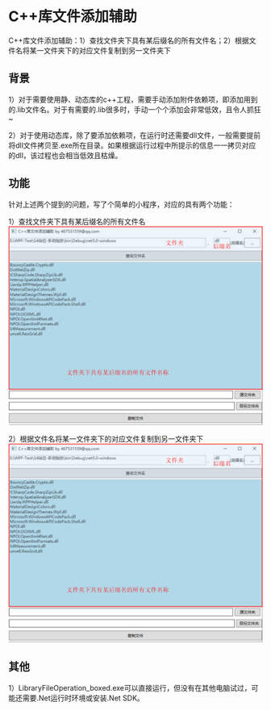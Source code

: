 # C++库文件添加辅助
C++库文件添加辅助：1）查找文件夹下具有某后缀名的所有文件名；2）根据文件名将某一文件夹下的对应文件复制到另一文件夹下



## 背景
1）对于需要使用静、动态库的c++工程，需要手动添加附件依赖项，即添加用到的.lib文件名。对于有需要的.lib很多时，手动一个个添加会非常低效，且令人抓狂~

2）对于使用动态库，除了要添加依赖项，在运行时还需要dll文件，一般需要提前将dll文件拷贝至.exe所在目录。如果根据运行过程中所提示的信息一一拷贝对应的dll，该过程也会相当低效且枯燥。


## 功能
针对上述两个提到的问题，写了个简单的小程序，对应的具有两个功能：

1）查找文件夹下具有某后缀名的所有文件名
![图片1](https://github.com/liming467/LibraryFileOperation/blob/master/img/Picture1.png)

2）根据文件名将某一文件夹下的对应文件复制到另一文件夹下
![图片2](https://github.com/liming467/LibraryFileOperation/blob/master/img/Picture1.png)


## 其他

1）LibraryFileOperation_boxed.exe可以直接运行，但没有在其他电脑试过，可能还需要.Net运行时环境或安装.Net SDK。
